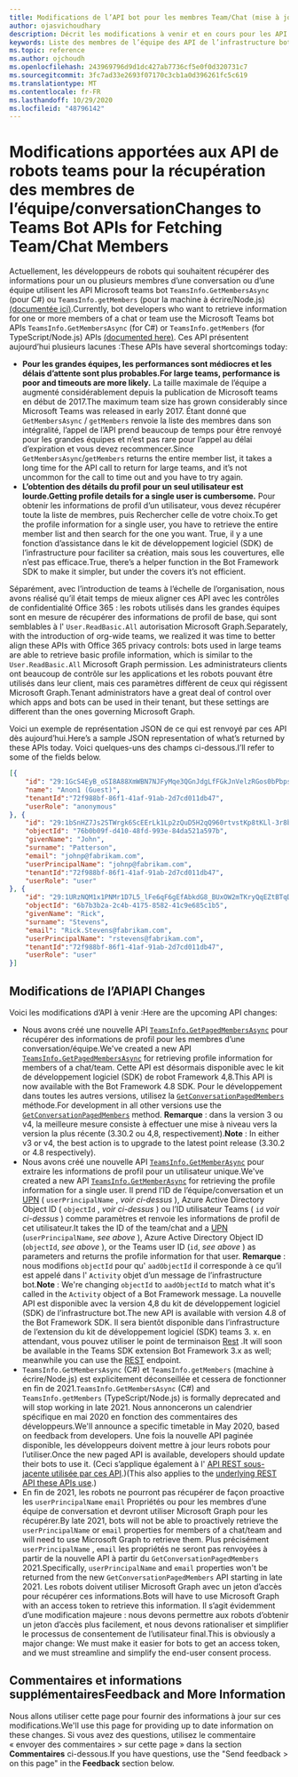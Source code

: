 ```yaml
---
title: Modifications de l’API bot pour les membres Team/Chat (mise à jour 2020)
author: ojasvichoudhary
description: Décrit les modifications à venir et en cours pour les API bot utilisées pour extraire des membres de teams et des conversations
keywords: Liste des membres de l’équipe des API de l’infrastructure bot
ms.topic: reference
ms.author: ojchoudh
ms.openlocfilehash: 243969796d9d1dc427ab7736cf5e0f0d320731c7
ms.sourcegitcommit: 3fc7ad33e2693f07170c3cb1a0d396261fc5c619
ms.translationtype: MT
ms.contentlocale: fr-FR
ms.lasthandoff: 10/29/2020
ms.locfileid: "48796142"
---
```

# <a name="changes-to-teams-bot-apis-for-fetching-teamchat-members"></a><span data-ttu-id="fed43-104">Modifications apportées aux API de robots teams pour la récupération des membres de l’équipe/conversation</span><span class="sxs-lookup"><span data-stu-id="fed43-104">Changes to Teams Bot APIs for Fetching Team/Chat Members</span></span>

<span data-ttu-id="fed43-105">Actuellement, les développeurs de robots qui souhaitent récupérer des informations pour un ou plusieurs membres d’une conversation ou d’une équipe utilisent les API Microsoft teams bot `TeamsInfo.GetMembersAsync` (pour C#) ou `TeamsInfo.getMembers` (pour la machine à écrire/Node.js) [(documentée ici)](https://docs.microsoft.com/microsoftteams/platform/bots/how-to/get-teams-context?tabs=dotnet#fetching-the-roster-or-user-profile).</span><span class="sxs-lookup"><span data-stu-id="fed43-105">Currently, bot developers who want to retrieve information for one or more members of a chat or team use the Microsoft Teams bot APIs `TeamsInfo.GetMembersAsync` (for C#) or `TeamsInfo.getMembers` (for TypeScript/Node.js) APIs [(documented here)](https://docs.microsoft.com/microsoftteams/platform/bots/how-to/get-teams-context?tabs=dotnet#fetching-the-roster-or-user-profile).</span></span> <span data-ttu-id="fed43-106">Ces API présentent aujourd’hui plusieurs lacunes :</span><span class="sxs-lookup"><span data-stu-id="fed43-106">These APIs have several shortcomings today:</span></span>

* <span data-ttu-id="fed43-107">**Pour les grandes équipes, les performances sont médiocres et les délais d’attente sont plus probables.**</span><span class="sxs-lookup"><span data-stu-id="fed43-107">**For large teams, performance is poor and timeouts are more likely.**</span></span> <span data-ttu-id="fed43-108">La taille maximale de l’équipe a augmenté considérablement depuis la publication de Microsoft teams en début de 2017.</span><span class="sxs-lookup"><span data-stu-id="fed43-108">The maximum team size has grown considerably since Microsoft Teams was released in early 2017.</span></span> <span data-ttu-id="fed43-109">Étant donné que `GetMembersAsync` / `getMembers` renvoie la liste des membres dans son intégralité, l’appel de l’API prend beaucoup de temps pour être renvoyé pour les grandes équipes et n’est pas rare pour l’appel au délai d’expiration et vous devez recommencer.</span><span class="sxs-lookup"><span data-stu-id="fed43-109">Since `GetMembersAsync`/`getMembers` returns the entire member list, it takes a long time for the API call to return for large teams, and it’s not uncommon for the call to time out and you have to try again.</span></span>
* <span data-ttu-id="fed43-110">**L’obtention des détails du profil pour un seul utilisateur est lourde.**</span><span class="sxs-lookup"><span data-stu-id="fed43-110">**Getting profile details for a single user is cumbersome.**</span></span> <span data-ttu-id="fed43-111">Pour obtenir les informations de profil d’un utilisateur, vous devez récupérer toute la liste de membres, puis Rechercher celle de votre choix.</span><span class="sxs-lookup"><span data-stu-id="fed43-111">To get the profile information for a single user, you have to retrieve the entire member list and then search for the one you want.</span></span> <span data-ttu-id="fed43-112">True, il y a une fonction d’assistance dans le kit de développement logiciel (SDK) de l’infrastructure pour faciliter sa création, mais sous les couvertures, elle n’est pas efficace.</span><span class="sxs-lookup"><span data-stu-id="fed43-112">True, there’s a helper function in the Bot Framework SDK to make it simpler, but under the covers it’s not efficient.</span></span>

<span data-ttu-id="fed43-113">Séparément, avec l’introduction de teams à l’échelle de l’organisation, nous avons réalisé qu’il était temps de mieux aligner ces API avec les contrôles de confidentialité Office 365 : les robots utilisés dans les grandes équipes sont en mesure de récupérer des informations de profil de base, qui sont semblables à l' `User.ReadBasic.All` autorisation Microsoft Graph.</span><span class="sxs-lookup"><span data-stu-id="fed43-113">Separately, with the introduction of org-wide teams, we realized it was time to better align these APIs with Office 365 privacy controls: bots used in large teams are able to retrieve basic profile information, which is similar to the `User.ReadBasic.All` Microsoft Graph permission.</span></span> <span data-ttu-id="fed43-114">Les administrateurs clients ont beaucoup de contrôle sur les applications et les robots pouvant être utilisés dans leur client, mais ces paramètres diffèrent de ceux qui régissent Microsoft Graph.</span><span class="sxs-lookup"><span data-stu-id="fed43-114">Tenant administrators have a great deal of control over which apps and bots can be used in their tenant, but these settings are different than the ones governing Microsoft Graph.</span></span>

<span data-ttu-id="fed43-115">Voici un exemple de représentation JSON de ce qui est renvoyé par ces API dès aujourd’hui.</span><span class="sxs-lookup"><span data-stu-id="fed43-115">Here’s a sample JSON representation of what’s returned by these APIs today.</span></span> <span data-ttu-id="fed43-116">Voici quelques-uns des champs ci-dessous.</span><span class="sxs-lookup"><span data-stu-id="fed43-116">I’ll refer to some of the fields below.</span></span>

```json
[{
    "id": "29:1GcS4EyB_oSI8A88XmWBN7NJFyMqe3QGnJdgLfFGkJnVelzRGos0bPbpsfJjcbAD22bmKc4GMbrY2g4JDrrA8vM06X1-cHHle4zOE6U4ttcc",
    "name": "Anon1 (Guest)",
    "tenantId":"72f988bf-86f1-41af-91ab-2d7cd011db47",
    "userRole": "anonymous"
}, {
    "id": "29:1bSnHZ7Js2STWrgk6ScEErLk1Lp2zQuD5H2qQ960rtvstKp8tKLl-3r8b6DoW0QxZimuTxk_kupZ1DBMpvIQQUAZL-PNj0EORDvRZXy8kvWk",
    "objectId": "76b0b09f-d410-48fd-993e-84da521a597b",
    "givenName": "John",
    "surname": "Patterson",
    "email": "johnp@fabrikam.com",
    "userPrincipalName": "johnp@fabrikam.com",
    "tenantId":"72f988bf-86f1-41af-91ab-2d7cd011db47",
    "userRole": "user"
}, {
    "id": "29:1URzNQM1x1PNMr1D7L5_lFe6qF6gEfAbkdG8_BUxOW2mTKryQqEZtBTqDt10-MghkzjYDuUj4KG6nvg5lFAyjOLiGJ4jzhb99WrnI7XKriCs",
    "objectId": "6b7b3b2a-2c4b-4175-8582-41c9e685c1b5",
    "givenName": "Rick",
    "surname": "Stevens",
    "email": "Rick.Stevens@fabrikam.com",
    "userPrincipalName": "rstevens@fabrikam.com",
    "tenantId":"72f988bf-86f1-41af-91ab-2d7cd011db47",
    "userRole": "user"
}]
```

## <a name="api-changes"></a><span data-ttu-id="fed43-117">Modifications de l’API</span><span class="sxs-lookup"><span data-stu-id="fed43-117">API Changes</span></span>
<span data-ttu-id="fed43-118">Voici les modifications d’API à venir :</span><span class="sxs-lookup"><span data-stu-id="fed43-118">Here are the upcoming API changes:</span></span>

* <span data-ttu-id="fed43-119">Nous avons créé une nouvelle API [`TeamsInfo.GetPagedMembersAsync`](https://docs.microsoft.com/microsoftteams/platform/bots/how-to/get-teams-context?tabs=dotnet#fetching-the-roster-or-user-profile) pour récupérer des informations de profil pour les membres d’une conversation/équipe.</span><span class="sxs-lookup"><span data-stu-id="fed43-119">We've created a new API [`TeamsInfo.GetPagedMembersAsync`](https://docs.microsoft.com/microsoftteams/platform/bots/how-to/get-teams-context?tabs=dotnet#fetching-the-roster-or-user-profile) for retrieving profile information for members of a chat/team.</span></span> <span data-ttu-id="fed43-120">Cette API est désormais disponible avec le kit de développement logiciel (SDK) de robot Framework 4,8.</span><span class="sxs-lookup"><span data-stu-id="fed43-120">This API is now available with the Bot Framework 4.8 SDK.</span></span> <span data-ttu-id="fed43-121">Pour le développement dans toutes les autres versions, utilisez la [`GetConversationPagedMembers`](https://docs.microsoft.com/dotnet/api/microsoft.bot.connector.conversationsextensions.getconversationpagedmembersasync?view=botbuilder-dotnet-stable) méthode.</span><span class="sxs-lookup"><span data-stu-id="fed43-121">For development in all other versions use the [`GetConversationPagedMembers`](https://docs.microsoft.com/dotnet/api/microsoft.bot.connector.conversationsextensions.getconversationpagedmembersasync?view=botbuilder-dotnet-stable) method.</span></span> <span data-ttu-id="fed43-122">**Remarque** : dans la version 3 ou v4, la meilleure mesure consiste à effectuer une mise à niveau vers la version la plus récente (3.30.2 ou 4,8, respectivement).</span><span class="sxs-lookup"><span data-stu-id="fed43-122">**Note** : In either v3 or v4, the best action is to upgrade to the latest point release (3.30.2 or 4.8 respectively).</span></span> 
* <span data-ttu-id="fed43-123">Nous avons créé une nouvelle API [`TeamsInfo.GetMemberAsync`](https://docs.microsoft.com/microsoftteams/platform/bots/how-to/get-teams-context?tabs=dotnet#get-single-member-details) pour extraire les informations de profil pour un utilisateur unique.</span><span class="sxs-lookup"><span data-stu-id="fed43-123">We've created a new API [`TeamsInfo.GetMemberAsync`](https://docs.microsoft.com/microsoftteams/platform/bots/how-to/get-teams-context?tabs=dotnet#get-single-member-details) for retrieving the profile information for a single user.</span></span> <span data-ttu-id="fed43-124">Il prend l’ID de l’équipe/conversation et un [UPN](https://docs.microsoft.com/windows/win32/ad/naming-properties#userprincipalname) ( `userPrincipalName` , *voir ci-dessus* ), Azure Active Directory Object ID ( `objectId` , *voir ci-dessus* ) ou l’ID utilisateur Teams ( `id` *voir ci-dessus* ) comme paramètres et renvoie les informations de profil de cet utilisateur.</span><span class="sxs-lookup"><span data-stu-id="fed43-124">It takes the ID of the team/chat and a [UPN](https://docs.microsoft.com/windows/win32/ad/naming-properties#userprincipalname) (`userPrincipalName`, *see above* ), Azure Active Directory Object ID (`objectId`, *see above* ), or the Teams user ID (`id`, *see above* ) as parameters and returns the profile information for that user.</span></span> <span data-ttu-id="fed43-125">**Remarque** : nous modifions `objectId` pour qu' `aadObjectId` il corresponde à ce qu’il est appelé dans l' `Activity` objet d’un message de l’infrastructure bot.</span><span class="sxs-lookup"><span data-stu-id="fed43-125">**Note** : We're changing `objectId` to `aadObjectId` to match what it's called in the `Activity` object of a Bot Framework message.</span></span> <span data-ttu-id="fed43-126">La nouvelle API est disponible avec la version 4,8 du kit de développement logiciel (SDK) de l’infrastructure bot.</span><span class="sxs-lookup"><span data-stu-id="fed43-126">The new API is available with version 4.8 of the Bot Framework SDK.</span></span> <span data-ttu-id="fed43-127">Il sera bientôt disponible dans l’infrastructure de l’extension du kit de développement logiciel (SDK) teams 3. x. en attendant, vous pouvez utiliser le point de terminaison [Rest](https://docs.microsoft.com/microsoftteams/platform/bots/how-to/get-teams-context?tabs=json#get-single-member-details) .</span><span class="sxs-lookup"><span data-stu-id="fed43-127">It will soon be available in the Teams SDK extension Bot Framework 3.x as well; meanwhile you can use the [REST](https://docs.microsoft.com/microsoftteams/platform/bots/how-to/get-teams-context?tabs=json#get-single-member-details) endpoint.</span></span>
* <span data-ttu-id="fed43-128">`TeamsInfo.GetMembersAsync` (C#) et `TeamsInfo.getMembers` (machine à écrire/Node.js) est explicitement déconseillée et cessera de fonctionner en fin de 2021.</span><span class="sxs-lookup"><span data-stu-id="fed43-128">`TeamsInfo.GetMembersAsync` (C#) and `TeamsInfo.getMembers` (TypeScript/Node.js) is formally deprecated and will stop working in late 2021.</span></span> <span data-ttu-id="fed43-129">Nous annoncerons un calendrier spécifique en mai 2020 en fonction des commentaires des développeurs.</span><span class="sxs-lookup"><span data-stu-id="fed43-129">We'll announce a specific timetable in May 2020, based on feedback from developers.</span></span> <span data-ttu-id="fed43-130">Une fois la nouvelle API paginée disponible, les développeurs doivent mettre à jour leurs robots pour l’utiliser.</span><span class="sxs-lookup"><span data-stu-id="fed43-130">Once the new paged API is available, developers should update their bots to use it.</span></span> <span data-ttu-id="fed43-131">(Ceci s’applique également à l' [API REST sous-jacente utilisée par ces API](https://docs.microsoft.com/microsoftteams/platform/bots/how-to/get-teams-context?tabs=json#tabpanel_CeZOj-G++Q_json).)</span><span class="sxs-lookup"><span data-stu-id="fed43-131">(This also applies to the [underlying REST API these APIs use](https://docs.microsoft.com/microsoftteams/platform/bots/how-to/get-teams-context?tabs=json#tabpanel_CeZOj-G++Q_json).)</span></span>
* <span data-ttu-id="fed43-132">En fin de 2021, les robots ne pourront pas récupérer de façon proactive les `userPrincipalName` `email` Propriétés ou pour les membres d’une équipe de conversation et devront utiliser Microsoft Graph pour les récupérer.</span><span class="sxs-lookup"><span data-stu-id="fed43-132">By late 2021, bots will not be able to proactively retrieve the `userPrincipalName` or `email` properties for members of a chat/team and will need to use Microsoft Graph to retrieve them.</span></span> <span data-ttu-id="fed43-133">Plus précisément `userPrincipalName` , `email` les propriétés ne seront pas renvoyées à partir de la nouvelle API à partir du `GetConversationPagedMembers` 2021.</span><span class="sxs-lookup"><span data-stu-id="fed43-133">Specifically, `userPrincipalName` and `email` properties won't be returned from the new `GetConversationPagedMembers` API starting in late 2021.</span></span> <span data-ttu-id="fed43-134">Les robots doivent utiliser Microsoft Graph avec un jeton d’accès pour récupérer ces informations.</span><span class="sxs-lookup"><span data-stu-id="fed43-134">Bots will have to use Microsoft Graph with an access token to retrieve this information.</span></span> <span data-ttu-id="fed43-135">Il s’agit évidemment d’une modification majeure : nous devons permettre aux robots d’obtenir un jeton d’accès plus facilement, et nous devons rationaliser et simplifier le processus de consentement de l’utilisateur final.</span><span class="sxs-lookup"><span data-stu-id="fed43-135">This is obviously a major change: We must make it easier for bots to get an access token, and we must streamline and simplify the end-user consent process.</span></span>

## <a name="feedback-and-more-information"></a><span data-ttu-id="fed43-136">Commentaires et informations supplémentaires</span><span class="sxs-lookup"><span data-stu-id="fed43-136">Feedback and More Information</span></span>
<span data-ttu-id="fed43-137">Nous allons utiliser cette page pour fournir des informations à jour sur ces modifications.</span><span class="sxs-lookup"><span data-stu-id="fed43-137">We'll use this page for providing up to date information on these changes.</span></span> <span data-ttu-id="fed43-138">Si vous avez des questions, utilisez le commentaire « envoyer des commentaires > sur cette page » dans la section **Commentaires** ci-dessous.</span><span class="sxs-lookup"><span data-stu-id="fed43-138">If you have questions, use the "Send feedback > on this page" in the **Feedback** section below.</span></span> 
